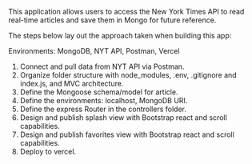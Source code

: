 This application allows users to access the New York Times API to read real-time articles and save them in Mongo for future reference.

The steps below lay out the approach taken when building this app:

Environments: MongoDB, NYT API, Postman, Vercel

1. Connect and pull data from NYT API via Postman.
2. Organize folder structure with node_modules, .env, .gitignore and index.js, and MVC architecture.
4. Define the Mongoose schema/model for article.
5. Define the environments: localhost, MongoDB URI.
6. Define the express Router in the controllers folder.
7. Design and publish splash view with Bootstrap react and scroll capabilities.
8. Design and publish favorites view with Bootstrap react and scroll capabilities.
9. Deploy to vercel.